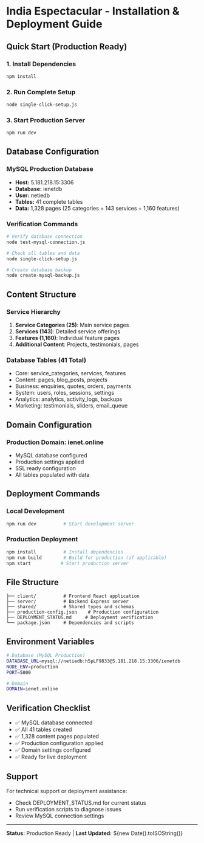 # India Espectacular - Installation & Deployment Guide

## Quick Start (Production Ready)

### 1. Install Dependencies
```bash
npm install
```

### 2. Run Complete Setup
```bash
node single-click-setup.js
```

### 3. Start Production Server
```bash
npm run dev
```

## Database Configuration

### MySQL Production Database
- **Host:** 5.181.218.15:3306
- **Database:** ienetdb
- **User:** netiedb
- **Tables:** 41 complete tables
- **Data:** 1,328 pages (25 categories + 143 services + 1,160 features)

### Verification Commands
```bash
# Verify database connection
node test-mysql-connection.js

# Check all tables and data
node single-click-setup.js

# Create database backup
node create-mysql-backup.js
```

## Content Structure

### Service Hierarchy
1. **Service Categories (25)**: Main service pages
2. **Services (143)**: Detailed service offerings
3. **Features (1,160)**: Individual feature pages
4. **Additional Content**: Projects, testimonials, pages

### Database Tables (41 Total)
- Core: service_categories, services, features
- Content: pages, blog_posts, projects
- Business: enquiries, quotes, orders, payments
- System: users, roles, sessions, settings
- Analytics: analytics, activity_logs, backups
- Marketing: testimonials, sliders, email_queue

## Domain Configuration

### Production Domain: ienet.online
- MySQL database configured
- Production settings applied
- SSL ready configuration
- All tables populated with data

## Deployment Commands

### Local Development
```bash
npm run dev          # Start development server
```

### Production Deployment
```bash
npm install          # Install dependencies
npm run build        # Build for production (if applicable)
npm start           # Start production server
```

## File Structure

```
├── client/          # Frontend React application
├── server/          # Backend Express server
├── shared/          # Shared types and schemas
├── production-config.json    # Production configuration
├── DEPLOYMENT_STATUS.md     # Deployment verification
└── package.json     # Dependencies and scripts
```

## Environment Variables

```bash
# Database (MySQL Production)
DATABASE_URL=mysql://netiedb:h5pLF9833@5.181.218.15:3306/ienetdb
NODE_ENV=production
PORT=5000

# Domain
DOMAIN=ienet.online
```

## Verification Checklist

- ✅ MySQL database connected
- ✅ All 41 tables created
- ✅ 1,328 content pages populated
- ✅ Production configuration applied
- ✅ Domain settings configured
- ✅ Ready for live deployment

## Support

For technical support or deployment assistance:
- Check DEPLOYMENT_STATUS.md for current status
- Run verification scripts to diagnose issues
- Review MySQL connection settings

---

**Status:** Production Ready | **Last Updated:** ${new Date().toISOString()}